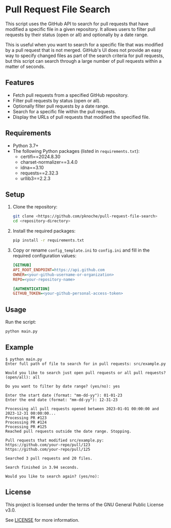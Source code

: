 # Pull Request File Search

This script uses the GitHub API to search for pull requests that have modified a specific file in a given repository. It allows users to filter pull requests by their status (open or all) and optionally by a date range.

This is useful when you want to search for a specific file that was modified by a pull request that is not merged. GitHub's UI does not provide an easy way to specify changed files as part of the search criteria for pull requests, but this script can search through a large number of pull requests within a matter of seconds.

## Features

- Fetch pull requests from a specified GitHub repository.
- Filter pull requests by status (open or all).
- Optionally filter pull requests by a date range.
- Search for a specific file within the pull requests.
- Display the URLs of pull requests that modified the specified file.

## Requirements

- Python 3.7+
- The following Python packages (listed in `requirements.txt`):
  - certifi==2024.8.30
  - charset-normalizer==3.4.0
  - idna==3.10
  - requests==2.32.3
  - urllib3==2.2.3

## Setup

1. Clone the repository:

    ```sh
    git clone <https://github.com/pknoche/pull-request-file-search>
    cd <repository-directory>
    ```

2. Install the required packages:

    ```sh
    pip install -r requirements.txt
    ```

3. Copy or rename `config_template.ini` to `config.ini` and fill in the required configuration values:

    ```ini
    [GITHUB]
    API_ROOT_ENDPOINT=https://api.github.com
    OWNER=<your-github-username-or-organization>
    REPO=<your-repository-name>

    [AUTHENTICATION]
    GITHUB_TOKEN=<your-github-personal-access-token>
    ```

## Usage

Run the script:

```sh
python main.py
```

## Example

```text
$ python main.py
Enter full path of file to search for in pull requests: src/example.py

Would you like to search just open pull requests or all pull requests? (open/all): all

Do you want to filter by date range? (yes/no): yes

Enter the start date (format: "mm-dd-yy"): 01-01-23
Enter the end date (format: "mm-dd-yy"): 12-31-23

Processing all pull requests opened between 2023-01-01 00:00:00 and 2023-12-31 00:00:00...
Processing PR #123
Processing PR #124
Processing PR #125
Reached pull requests outside the date range. Stopping.

Pull requests that modified src/example.py:
https://github.com/your-repo/pull/123
https://github.com/your-repo/pull/125

Searched 3 pull requests and 20 files.

Search finished in 3.94 seconds.

Would you like to search again? (yes/no): 
```

## License

This project is licensed under the terms of the GNU General Public License v3.0.

See [LICENSE](LICENSE) for more information.
